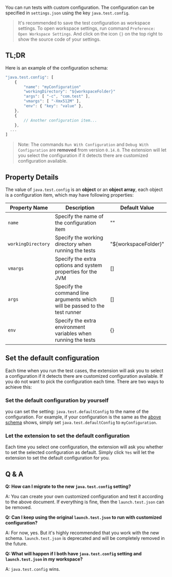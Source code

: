 You can run tests with custom configuration. The configuration can be specified in `settings.json` using the key `java.test.config`.

> It's recommended to save the test configuration as workspace settings. To open workspace settings, run command `Preference: Open Workspace Settings`. And click on the icon `{}` on the top right to show the source code of your settings.

## TL;DR
Here is an example of the configuration schema:
```js
"java.test.config": [
    {
        "name": "myConfiguration"
        "workingDirectory": "${workspaceFolder}"
        "args": [ "-c", "com.test" ],
        "vmargs": [ "-Xmx512M" ],
        "env": { "key": "value" },
    },
    {
        // Another configuration item...
    },
  ...
]
```

> Note: The commands `Run With Configuration` and `Debug With Configuration` are **removed** from version `0.14.0`. The extension will let you select the configuration if it detects there are customized configuration available.

## Property Details

The value of `java.test.config` is an **object** or an **object array**, each object is a configuration item, which may have following properties:

| Property Name | Description | Default Value |
|---|---|---|
| `name` | Specify the name of the configuration item | "" |
| `workingDirectory` | Specify the working directory when running the tests | "${workspaceFolder}" |
| `vmargs` | Specify the extra options and system properties for the JVM | [] |
| `args` | Specify the command line arguments which will be passed to the test runner | [] |
| `env` | Specify the extra environment variables when running the tests | {} |

## Set the default configuration

Each time when you run the test cases, the extension will ask you to select a configuration if it detects there are customized configuration available. If you do not want to pick the configuration each time. There are two ways to achieve this:

### Set the default configuration by yourself
you can set the setting: `java.test.defaultConfig` to the name of the configuration. For example, if your configuration is the same as the [above schema](#TL;DR) shows, simply set `java.test.defaultConfig` to `myConfiguration`.

### Let the extension to set the default configuration
Each time you select one configuration, the extension will ask you whether to set the selected configuration as default. Simply click `Yes` will let the extension to set the default configuration for you.

## Q & A
**Q: How can I migrate to the new `java.test.config` setting?**

A: You can create your own customized configuration and test it according to the above document. If everything is fine, then the `launch.test.json` can be removed.

**Q: Can I keep using the original `launch.test.json` to run with customized configuration?**

A: For now, yes. But it's highly recommended that you work with the new schema. `launch.test.json` is deprecated and will be completely removed in the future.

**Q: What will happen if I both have `java.test.config` setting and `launch.test.json` in my workspace?**

A: `java.test.config` wins.